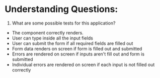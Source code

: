 # Understanding Questions:

1. What are some possible tests for this application?

- The component correctly renders.
- User can type inside all the input fields
- User can submit the form if all required fields are filled out
- Form data renders on screen if form is filled out and submitted
- Errors are rendered on screen if inputs aren't fill out and form is submitted
- Individual errors are rendered on screen if each input is not filled out correctly

